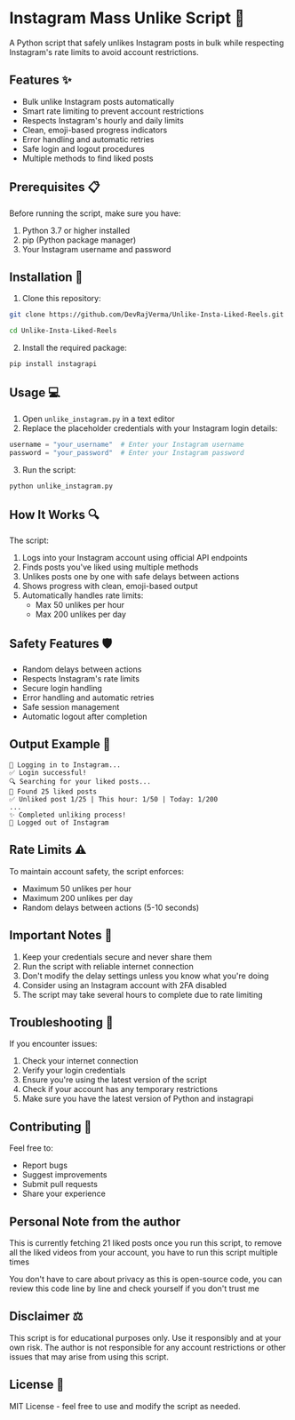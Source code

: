 # Instagram Mass Unlike Script 🔁

A Python script that safely unlikes Instagram posts in bulk while respecting Instagram's rate limits to avoid account restrictions.

## Features ✨

- Bulk unlike Instagram posts automatically
- Smart rate limiting to prevent account restrictions
- Respects Instagram's hourly and daily limits
- Clean, emoji-based progress indicators
- Error handling and automatic retries
- Safe login and logout procedures
- Multiple methods to find liked posts

## Prerequisites 📋

Before running the script, make sure you have:

1. Python 3.7 or higher installed
2. pip (Python package manager)
3. Your Instagram username and password

## Installation 🚀

1. Clone this repository:
```bash
git clone https://github.com/DevRajVerma/Unlike-Insta-Liked-Reels.git
```

```bash
cd Unlike-Insta-Liked-Reels
```

2. Install the required package:
```bash
pip install instagrapi
```

## Usage 💻

1. Open `unlike_instagram.py` in a text editor
2. Replace the placeholder credentials with your Instagram login details:
```python
username = "your_username"  # Enter your Instagram username
password = "your_password"  # Enter your Instagram password
```

3. Run the script:
```bash
python unlike_instagram.py
```

## How It Works 🔍

The script:
1. Logs into your Instagram account using official API endpoints
2. Finds posts you've liked using multiple methods
3. Unlikes posts one by one with safe delays between actions
4. Shows progress with clean, emoji-based output
5. Automatically handles rate limits:
   - Max 50 unlikes per hour
   - Max 200 unlikes per day

## Safety Features 🛡️

- Random delays between actions
- Respects Instagram's rate limits
- Secure login handling
- Error handling and automatic retries
- Safe session management
- Automatic logout after completion

## Output Example 📝

```
🔄 Logging in to Instagram...
✅ Login successful!
🔍 Searching for your liked posts...
📝 Found 25 liked posts
✅ Unliked post 1/25 | This hour: 1/50 | Today: 1/200
...
✨ Completed unliking process!
👋 Logged out of Instagram
```

## Rate Limits ⚠️

To maintain account safety, the script enforces:
- Maximum 50 unlikes per hour
- Maximum 200 unlikes per day
- Random delays between actions (5-10 seconds)

## Important Notes 📌

1. Keep your credentials secure and never share them
2. Run the script with reliable internet connection
3. Don't modify the delay settings unless you know what you're doing
4. Consider using an Instagram account with 2FA disabled
5. The script may take several hours to complete due to rate limiting

## Troubleshooting 🔧

If you encounter issues:
1. Check your internet connection
2. Verify your login credentials
3. Ensure you're using the latest version of the script
4. Check if your account has any temporary restrictions
5. Make sure you have the latest version of Python and instagrapi

## Contributing 🤝

Feel free to:
- Report bugs
- Suggest improvements
- Submit pull requests
- Share your experience

## Personal Note from the author

This is currently fetching 21 liked posts once you run this script, to remove all the liked videos from your account, you have to run this script multiple times

You don't have to care about privacy as this is open-source code, you can review this code line by line and check yourself if you don't trust me

## Disclaimer ⚖️

This script is for educational purposes only. Use it responsibly and at your own risk. The author is not responsible for any account restrictions or other issues that may arise from using this script.

## License 📄

MIT License - feel free to use and modify the script as needed.